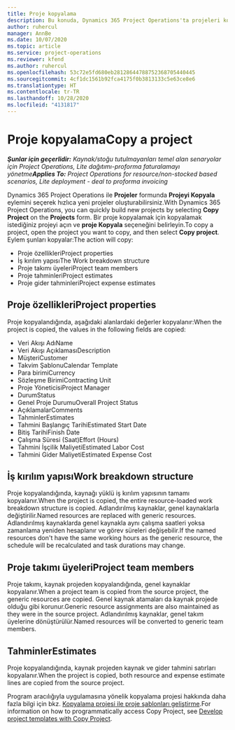 ```yaml
---
title: Proje kopyalama
description: Bu konuda, Dynamics 365 Project Operations'ta projeleri kopyalama hakkında bilgiler sağlanmaktadır.
author: ruhercul
manager: AnnBe
ms.date: 10/07/2020
ms.topic: article
ms.service: project-operations
ms.reviewer: kfend
ms.author: ruhercul
ms.openlocfilehash: 53c72e5fd680eb28128644788752368705440445
ms.sourcegitcommit: 4cf1dc1561b92fca4175f0b3813133c5e63ce8e6
ms.translationtype: HT
ms.contentlocale: tr-TR
ms.lasthandoff: 10/28/2020
ms.locfileid: "4131817"
---
```

# <a name="copy-a-project"></a><span data-ttu-id="96321-103">Proje kopyalama</span><span class="sxs-lookup"><span data-stu-id="96321-103">Copy a project</span></span>

<span data-ttu-id="96321-104">_**Şunlar için geçerlidir:** Kaynak/stoğu tutulmayanları temel alan senaryolar için Project Operations, Lite dağıtımı-proforma faturalamayı yönetme_</span><span class="sxs-lookup"><span data-stu-id="96321-104">_**Applies To:** Project Operations for resource/non-stocked based scenarios, Lite deployment - deal to proforma invoicing_</span></span>

<span data-ttu-id="96321-105">Dynamics 365 Project Operations ile **Projeler** formunda **Projeyi Kopyala** eylemini seçerek hızlıca yeni projeler oluşturabilirsiniz.</span><span class="sxs-lookup"><span data-stu-id="96321-105">With Dynamics 365 Project Operations, you can quickly build new projects by selecting **Copy Project** on the **Projects** form.</span></span> <span data-ttu-id="96321-106">Bir proje kopyalamak için kopyalamak istediğiniz projeyi açın ve **proje Kopyala** seçeneğini belirleyin.</span><span class="sxs-lookup"><span data-stu-id="96321-106">To copy a project, open the project you want to copy, and then select **Copy project**.</span></span> <span data-ttu-id="96321-107">Eylem şunları kopyalar:</span><span class="sxs-lookup"><span data-stu-id="96321-107">The action will copy:</span></span>

- <span data-ttu-id="96321-108">Proje özellikleri</span><span class="sxs-lookup"><span data-stu-id="96321-108">Project properties</span></span>
- <span data-ttu-id="96321-109">İş kırılım yapısı</span><span class="sxs-lookup"><span data-stu-id="96321-109">The Work breakdown structure</span></span>
- <span data-ttu-id="96321-110">Proje takımı üyeleri</span><span class="sxs-lookup"><span data-stu-id="96321-110">Project team members</span></span>
- <span data-ttu-id="96321-111">Proje tahminleri</span><span class="sxs-lookup"><span data-stu-id="96321-111">Project estimates</span></span>
- <span data-ttu-id="96321-112">Proje gider tahminleri</span><span class="sxs-lookup"><span data-stu-id="96321-112">Project expense estimates</span></span>

## <a name="project-properties"></a><span data-ttu-id="96321-113">Proje özellikleri</span><span class="sxs-lookup"><span data-stu-id="96321-113">Project properties</span></span>

<span data-ttu-id="96321-114">Proje kopyalandığında, aşağıdaki alanlardaki değerler kopyalanır:</span><span class="sxs-lookup"><span data-stu-id="96321-114">When the project is copied, the values in the following fields are copied:</span></span>

- <span data-ttu-id="96321-115">Veri Akışı Adı</span><span class="sxs-lookup"><span data-stu-id="96321-115">Name</span></span>
- <span data-ttu-id="96321-116">Veri Akışı Açıklaması</span><span class="sxs-lookup"><span data-stu-id="96321-116">Description</span></span>
- <span data-ttu-id="96321-117">Müşteri</span><span class="sxs-lookup"><span data-stu-id="96321-117">Customer</span></span>
- <span data-ttu-id="96321-118">Takvim Şablonu</span><span class="sxs-lookup"><span data-stu-id="96321-118">Calendar Template</span></span>
- <span data-ttu-id="96321-119">Para birimi</span><span class="sxs-lookup"><span data-stu-id="96321-119">Currency</span></span>
- <span data-ttu-id="96321-120">Sözleşme Birimi</span><span class="sxs-lookup"><span data-stu-id="96321-120">Contracting Unit</span></span>
- <span data-ttu-id="96321-121">Proje Yöneticisi</span><span class="sxs-lookup"><span data-stu-id="96321-121">Project Manager</span></span>
- <span data-ttu-id="96321-122">Durum</span><span class="sxs-lookup"><span data-stu-id="96321-122">Status</span></span>
- <span data-ttu-id="96321-123">Genel Proje Durumu</span><span class="sxs-lookup"><span data-stu-id="96321-123">Overall Project Status</span></span>
- <span data-ttu-id="96321-124">Açıklamalar</span><span class="sxs-lookup"><span data-stu-id="96321-124">Comments</span></span>
- <span data-ttu-id="96321-125">Tahminler</span><span class="sxs-lookup"><span data-stu-id="96321-125">Estimates</span></span>
- <span data-ttu-id="96321-126">Tahmini Başlangıç Tarihi</span><span class="sxs-lookup"><span data-stu-id="96321-126">Estimated Start Date</span></span>
- <span data-ttu-id="96321-127">Bitiş Tarihi</span><span class="sxs-lookup"><span data-stu-id="96321-127">Finish Date</span></span>
- <span data-ttu-id="96321-128">Çalışma Süresi (Saat)</span><span class="sxs-lookup"><span data-stu-id="96321-128">Effort (Hours)</span></span>
- <span data-ttu-id="96321-129">Tahmini İşçilik Maliyeti</span><span class="sxs-lookup"><span data-stu-id="96321-129">Estimated Labor Cost</span></span>
- <span data-ttu-id="96321-130">Tahmini Gider Maliyeti</span><span class="sxs-lookup"><span data-stu-id="96321-130">Estimated Expense Cost</span></span>

## <a name="work-breakdown-structure"></a><span data-ttu-id="96321-131">İş kırılım yapısı</span><span class="sxs-lookup"><span data-stu-id="96321-131">Work breakdown structure</span></span>

<span data-ttu-id="96321-132">Proje kopyalandığında, kaynağı yüklü iş kırılım yapısının tamamı kopyalanır.</span><span class="sxs-lookup"><span data-stu-id="96321-132">When the project is copied, the entire resource-loaded work breakdown structure is copied.</span></span> <span data-ttu-id="96321-133">Adlandırılmış kaynaklar, genel kaynaklarla değiştirilir.</span><span class="sxs-lookup"><span data-stu-id="96321-133">Named resources are replaced with generic resources.</span></span> <span data-ttu-id="96321-134">Adlandırılmış kaynaklarda genel kaynakla aynı çalışma saatleri yoksa zamanlama yeniden hesaplanır ve görev süreleri değişebilir.</span><span class="sxs-lookup"><span data-stu-id="96321-134">If the named resources don't have the same working hours as the generic resource, the schedule will be recalculated and task durations may change.</span></span>

## <a name="project-team-members"></a><span data-ttu-id="96321-135">Proje takımı üyeleri</span><span class="sxs-lookup"><span data-stu-id="96321-135">Project team members</span></span>

<span data-ttu-id="96321-136">Proje takımı, kaynak projeden kopyalandığında, genel kaynaklar kopyalanır.</span><span class="sxs-lookup"><span data-stu-id="96321-136">When a project team is copied from the source project, the generic resources are copied.</span></span> <span data-ttu-id="96321-137">Genel kaynak atamaları da kaynak projede olduğu gibi korunur.</span><span class="sxs-lookup"><span data-stu-id="96321-137">Generic resource assignments are also maintained as they were in the source project.</span></span> <span data-ttu-id="96321-138">Adlandırılmış kaynaklar, genel takım üyelerine dönüştürülür.</span><span class="sxs-lookup"><span data-stu-id="96321-138">Named resources will be converted to generic team members.</span></span>

## <a name="estimates"></a><span data-ttu-id="96321-139">Tahminler</span><span class="sxs-lookup"><span data-stu-id="96321-139">Estimates</span></span>

<span data-ttu-id="96321-140">Proje kopyalandığında, kaynak projeden kaynak ve gider tahmini satırları kopyalanır.</span><span class="sxs-lookup"><span data-stu-id="96321-140">When the project is copied, both resource and expense estimate lines are copied from the source project.</span></span> 

<span data-ttu-id="96321-141">Program aracılığıyla uygulamasına yönelik kopyalama projesi hakkında daha fazla bilgi için bkz. [Kopyalama projesi ile proje şablonları geliştirme](dev-copy-project.md).</span><span class="sxs-lookup"><span data-stu-id="96321-141">For information on how to programmatically access Copy Project, see [Develop project templates with Copy Project](dev-copy-project.md).</span></span>
